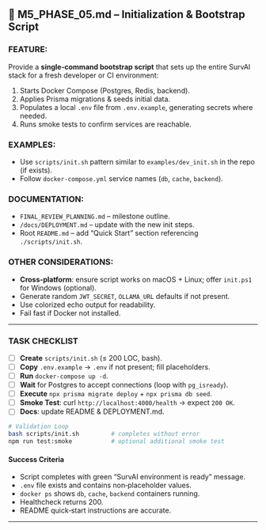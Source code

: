 ## 🔧 M5\_PHASE\_05.md – Initialization & Bootstrap Script

### FEATURE:

Provide a **single‑command bootstrap script** that sets up the entire SurvAI stack for a fresh developer or CI environment:

1. Starts Docker Compose (Postgres, Redis, backend).
2. Applies Prisma migrations & seeds initial data.
3. Populates a local `.env` file from `.env.example`, generating secrets where needed.
4. Runs smoke tests to confirm services are reachable.

### EXAMPLES:

* Use `scripts/init.sh` pattern similar to `examples/dev_init.sh` in the repo (if exists).
* Follow `docker-compose.yml` service names (`db`, `cache`, `backend`).

### DOCUMENTATION:

* `FINAL_REVIEW_PLANNING.md` – milestone outline.
* `/docs/DEPLOYMENT.md` – update with the new init steps.
* Root `README.md` – add “Quick Start” section referencing `./scripts/init.sh`.

### OTHER CONSIDERATIONS:

* **Cross‑platform**: ensure script works on macOS + Linux; offer `init.ps1` for Windows (optional).
* Generate random `JWT_SECRET`, `OLLAMA_URL` defaults if not present.
* Use colorized echo output for readability.
* Fail fast if Docker not installed.

---

### TASK CHECKLIST

* [ ] **Create** `scripts/init.sh` (≤ 200 LOC, bash).
* [ ] **Copy** `.env.example` → `.env` if not present; fill placeholders.
* [ ] **Run** `docker-compose up -d`.
* [ ] **Wait** for Postgres to accept connections (loop with `pg_isready`).
* [ ] **Execute** `npx prisma migrate deploy` + `npx prisma db seed`.
* [ ] **Smoke Test**: curl `http://localhost:4000/health` → expect `200 OK`.
* [ ] **Docs**: update README & DEPLOYMENT.md.

```bash
# Validation Loop
bash scripts/init.sh         # completes without error
npm run test:smoke           # optional additional smoke test
```

#### Success Criteria

* Script completes with green “SurvAI environment is ready” message.
* `.env` file exists and contains non‑placeholder values.
* `docker ps` shows `db`, `cache`, `backend` containers running.
* Healthcheck returns 200.
* README quick‑start instructions are accurate.

---

